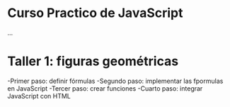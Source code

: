 # Curso Practico de JavaScript

...

# Taller 1: figuras geométricas

-Primer paso: definir fórmulas
-Segundo paso: implementar las fpormulas en JavaScript
-Tercer paso: crear funciones
-Cuarto paso: integrar JavaScript con HTML